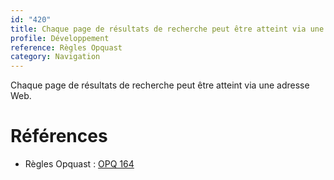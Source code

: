 ```yaml
---
id: "420"
title: Chaque page de résultats de recherche peut être atteint via une adresse Web.
profile: Développement
reference: Règles Opquast
category: Navigation
---
```


Chaque page de résultats de recherche peut être atteint via une adresse Web.

# Références

*   Règles Opquast : [OPQ 164](https://checklists.opquast.com/fr/assurance-qualite-web/chaque-page-de-resultats-de-recherche-peut-etre-atteint-via-une-adresse-web)

